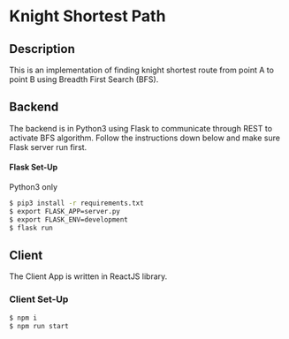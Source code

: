 # Knight Shortest Path

## Description
This is an implementation of finding knight shortest route from point A to point B
using Breadth First Search (BFS).

## Backend
The backend is in Python3 using Flask to communicate through REST to activate BFS algorithm.
Follow the instructions down below and make sure Flask server run first.

#### Flask Set-Up
Python3 only

```bash
$ pip3 install -r requirements.txt
$ export FLASK_APP=server.py
$ export FLASK_ENV=development
$ flask run
```

## Client
The Client App is written in ReactJS library.

### Client Set-Up
```bash
$ npm i
$ npm run start
```